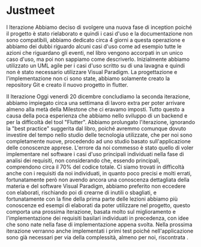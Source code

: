 # Justmeet

I Iterazione
Abbiamo deciso di svolgere una nuova fase di inception poiché il progetto è stato rielaborato e quindi i casi d'uso e la documentazione non sono compatibili, abbiamo dedicato circa 4 giorni a questa operazione e abbiamo dei dubbi riguardo alcuni casi d'uso come ad esempio tutte le azioni che riguardano gli eventi, nel libro vengono accorpati in un unico caso d'uso, ma poi non sappiamo come descriverlo.
Inizialmente abbiamo utilizzato un UML agile per i casi d'uso scritto su di una lavagna e quindi non è stato necessario utilizzare Visual Paradigm.
La progettazione e l'implementazione non ci sono state, abbiamo solamente creato la repository Git e creato il nuovo progetto in flutter.


II Iterazione
Oggi venerdì 20 dicembre concludiamo la seconda iterazione, abbiamo impiegato circa una settimana di lavoro extra per poter arrivare almeno alla metà della Milestone che ci eravamo imposti.
Tutto questo a causa della poca esperienza che abbiamo nello sviluppo di un backend e per la difficoltà del tool "Flutter". Abbiamo prolungato l'iterazione, ignorando la "best practice" suggerita dal libro, poiché avremmo comunque dovuto investire del tempo nello studio delle tecnologia utilizzate, che per noi sono completamente nuove, procedendo ad uno studio basato sull'applicazione delle conoscenze apprese.
L'errore da noi commesso è stato quello di voler implementare nel software i casi d'uso principali individuati nella fase di analisi dei requisiti, non considerando che, essendo principali, comprendono circa il 70% del codice totale.
Ci siamo trovati in difficoltà anche con i requisiti da noi individuati, in quanto poco precisi e molti errati, fortunatamente però non avendo ancora una conoscenza dettagliata della materia e del software Visual Paradigm, abbiamo preferito non eccedere con elaborati, rischiando poi di crearne di inutili o sbagliati, e fortunatamente con la fine della prima parte delle lezioni abbiamo più conoscenze ed esempi di elaborati da poter utilizzare nel progetto, questo comporta una prossima iterazione, basata molto sul miglioramento e l'implementazione dei requisiti basilari individuati in precedenza, con idee che sono nate nella fase di implementazione appena svolta.
Nella prossima iterazione verranno anche implementati i primi test poiché nell'applicazione sono già necessari per via della complessità, almeno per noi, riscontrata .
